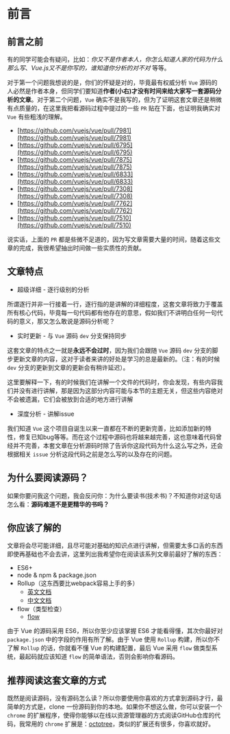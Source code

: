 # 前言

## 前言之前

有的同学可能会有疑问，比如：*你又不是作者本人，你怎么知道人家的代码为什么那么写*、*Vue.js又不是你写的，谁知道你分析的对不对* 等等。

对于第一个问题我想说的是，你们的怀疑是对的，毕竟最有权威分析 `Vue` 源码的人必然是作者本身，但同学们要知道**作者(小右)才没有时间来给大家写一套源码分析的文章**。对于第二个问题，`Vue` 确实不是我写的，但为了证明这套文章还是稍微有点质量的，在这里我把看源码过程中提过的一些 `PR` 贴在下面，也证明我确实对 `Vue` 有些粗浅的理解。

* [https://github.com/vuejs/vue/pull/7981](https://github.com/vuejs/vue/pull/7981)
* [https://github.com/vuejs/vue/pull/6795](https://github.com/vuejs/vue/pull/6795)
* [https://github.com/vuejs/vue/pull/7875](https://github.com/vuejs/vue/pull/7875)
* [https://github.com/vuejs/vue/pull/6833](https://github.com/vuejs/vue/pull/6833)
* [https://github.com/vuejs/vue/pull/7308](https://github.com/vuejs/vue/pull/7308)
* [https://github.com/vuejs/vue/pull/7762](https://github.com/vuejs/vue/pull/7762)
* [https://github.com/vuejs/vue/pull/7510](https://github.com/vuejs/vue/pull/7510)

说实话，上面的 `PR` 都是些微不足道的，因为写文章需要大量的时间，随着这些文章的完成，我很希望抽出时间做一些实质性的贡献。

## 文章特点

* 超级详细 - 逐行级别的分析

所谓逐行并非一行接着一行，逐行指的是讲解的详细程度，这套文章将致力于覆盖所有核心代码，毕竟每一句代码都有他存在的意思，假如我们不讲明白任何一句代码的意义，那又怎么敢说是源码分析呢？

* 实时更新 - 与 `Vue` 源码 `dev` 分支保持同步

这套文章的特点之一就是**永远不会过时**，因为我们会跟随 `Vue` 源码 `dev` 分支的脚步更新文章的内容，这对于读者来讲的好处是学习的总是最新的。（注：有的时候 `dev` 分支的更新到文章的更新会有稍许延迟）。

这里要解释一下，有的时候我们在讲解一个文件的代码时，你会发现，有些内容我们并没有进行讲解，那是因为这部分内容可能与本节的主题无关，但这些内容绝对不会被遗漏，它们会被放到合适的地方进行讲解

* 深度分析 - 讲解issue

我们知道 `Vue` 这个项目自诞生以来一直都在不断的更新完善，比如添加新的特性，修复已知bug等等。而在这个过程中源码也将越来越完善，这也意味着代码曾经并不完善，本套文章在分析源码时除了告诉你这段代码为什么这么写之外，还会根据相关 `issue` 分析这段代码之前是怎么写的以及存在的问题。

## 为什么要阅读源码？

如果你要问我这个问题，我会反问你：为什么要读书(技术书)？不知道你对这句话怎么看：**源码难道不是更精华的书吗？**

## 你应该了解的

文章将会尽可能详细，且尽可能对基础的知识点进行讲解，但需要太多口舌的东西即使再基础也不会去讲，这里列出我希望你在阅读该系列文章前最好了解的东西：

* ES6+
* node & npm & package.json
* Rollup（这东西要比webpack容易上手的多）
	* [英文文档](https://rollupjs.org/)
	* [中文文档](https://rollupjs.org/zh)
* flow（类型检查）
	* [flow](https://flow.org/en/)

由于 Vue 的源码采用 ES6，所以你至少应该掌握 ES6 才能看得懂，其次你最好对 `package.json` 中的字段的作用有所了解。由于 Vue 使用 `Rollup` 构建，所以你不了解 `Rollup` 的话，你就看不懂 Vue 的构建配置，最后 Vue 采用 `flow` 做类型系统，最起码就应该知道 `flow` 的简单语法，否则会影响你看源码。

## 推荐阅读这套文章的方式

既然是阅读源码，没有源码怎么读？所以你要使用你喜欢的方式拿到源码才行，最简单的方式是，clone 一份源码到你的本地。如果你不想这么做，你可以安装一个 `chrome` 的扩展程序，使得你能够以在线以资源管理器的方式阅读GitHub仓库的代码，我常用的 `chrome` 扩展是：[octotree](https://github.com/buunguyen/octotree)，类似的扩展还有很多，你喜欢就好。

